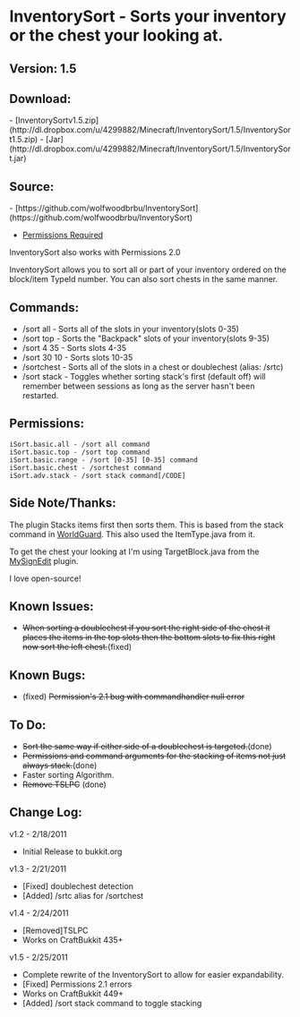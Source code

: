 <h1>InventorySort - Sorts your inventory or the chest your looking at.</h1>
<h2>Version: 1.5</h2>

<h2>Download:</h2>
- [InventorySortv1.5.zip](http://dl.dropbox.com/u/4299882/Minecraft/InventorySort/1.5/InventorySort1.5.zip)
- [Jar](http://dl.dropbox.com/u/4299882/Minecraft/InventorySort/1.5/InventorySort.jar)

<h2>Source:</h2>
- [https://github.com/wolfwoodbrbu/InventorySort](https://github.com/wolfwoodbrbu/InventorySort)

- [Permissions Required](http://forums.bukkit.org/threads/admn-info-permissions-v2-0-revolutionizing-the-group-system.1403/)

InventorySort also works with Permissions 2.0

InventorySort allows you to sort all or part of your inventory ordered on the block/item TypeId number. You can also sort chests in the same manner.

Commands:
--------

* /sort all - Sorts all of the slots in your inventory(slots 0-35)
* /sort top - Sorts the "Backpack" slots of your inventory(slots 9-35)
* /sort 4 35 - Sorts slots 4-35
* /sort 30 10 - Sorts slots 10-35
* /sortchest - Sorts all of the slots in a chest or doublechest (alias: /srtc)
* /sort stack - Toggles whether sorting stack's first (default off) will remember between sessions as long as the server hasn't been restarted.

Permissions:
-----------

    iSort.basic.all - /sort all command
    iSort.basic.top - /sort top command
    iSort.basic.range - /sort [0-35] [0-35] command
    iSort.basic.chest - /sortchest command
    iSort.adv.stack - /sort stack command[/CODE]

Side Note/Thanks:
----------------

The plugin Stacks items first then sorts them. This is based from the stack command in [WorldGuard](http://forums.bukkit.org/threads/sec-worldguard-v3-2-2-protect-areas-block-fire-info-about-4-x-available.790/). This also used the ItemType.java from it.

To get the chest your looking at I'm using TargetBlock.java from the [MySignEdit](http://forums.bukkit.org/threads/mech-mysignedit-v1-2.1436/) plugin.

I love open-source!

Known Issues:
------------

* <del>When sorting a doublechest if you sort the right side of the chest it places the items in the top slots then the bottom slots to fix this right now sort the left chest.</del>(fixed)

Known Bugs:
----------

* (fixed) <del>Permission's 2.1 bug with commandhandler null error</del>

To Do:
-----

* <del>Sort the same way if either side of a doublechest is targeted.</del>(done)
* <del>Permissions and command arguments for the stacking of items not just always stack.</del>(done)
* Faster sorting Algorithm.
* <del>Remove TSLPC</del> (done)

Change Log:
----------

v1.2 - 2/18/2011

+ Initial Release to bukkit.org

v1.3 - 2/21/2011

+ [Fixed] doublechest detection
+ [Added] /srtc alias for /sortchest

v1.4 - 2/24/2011

+ [Removed]TSLPC
+ Works on CraftBukkit 435+

v1.5 - 2/25/2011

+ Complete rewrite of the InventorySort to allow for easier expandability.
+ [Fixed] Permissions 2.1 errors
+ Works on CraftBukkit 449+
+ [Added] /sort stack command to toggle stacking